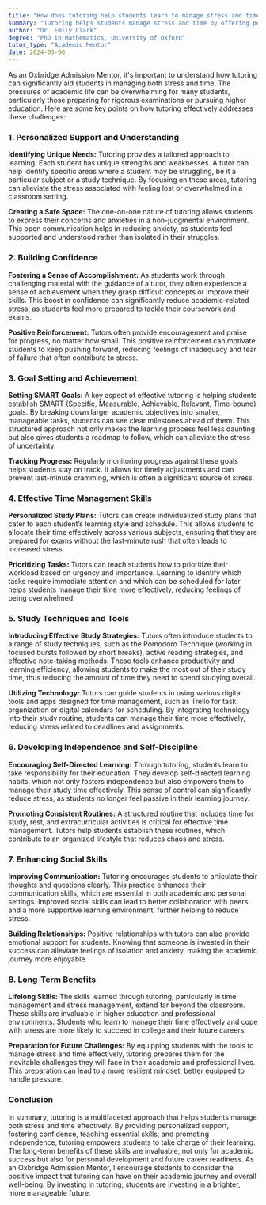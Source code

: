 ```yaml
---
title: "How does tutoring help students learn to manage stress and time?"
summary: "Tutoring helps students manage stress and time by offering personalized support, identifying unique learning needs, and developing effective study strategies."
author: "Dr. Emily Clark"
degree: "PhD in Mathematics, University of Oxford"
tutor_type: "Academic Mentor"
date: 2024-03-06
---
```


As an Oxbridge Admission Mentor, it's important to understand how tutoring can significantly aid students in managing both stress and time. The pressures of academic life can be overwhelming for many students, particularly those preparing for rigorous examinations or pursuing higher education. Here are some key points on how tutoring effectively addresses these challenges:

### 1. Personalized Support and Understanding

**Identifying Unique Needs:**
Tutoring provides a tailored approach to learning. Each student has unique strengths and weaknesses. A tutor can help identify specific areas where a student may be struggling, be it a particular subject or a study technique. By focusing on these areas, tutoring can alleviate the stress associated with feeling lost or overwhelmed in a classroom setting.

**Creating a Safe Space:**
The one-on-one nature of tutoring allows students to express their concerns and anxieties in a non-judgmental environment. This open communication helps in reducing anxiety, as students feel supported and understood rather than isolated in their struggles.

### 2. Building Confidence

**Fostering a Sense of Accomplishment:**
As students work through challenging material with the guidance of a tutor, they often experience a sense of achievement when they grasp difficult concepts or improve their skills. This boost in confidence can significantly reduce academic-related stress, as students feel more prepared to tackle their coursework and exams.

**Positive Reinforcement:**
Tutors often provide encouragement and praise for progress, no matter how small. This positive reinforcement can motivate students to keep pushing forward, reducing feelings of inadequacy and fear of failure that often contribute to stress.

### 3. Goal Setting and Achievement

**Setting SMART Goals:**
A key aspect of effective tutoring is helping students establish SMART (Specific, Measurable, Achievable, Relevant, Time-bound) goals. By breaking down larger academic objectives into smaller, manageable tasks, students can see clear milestones ahead of them. This structured approach not only makes the learning process feel less daunting but also gives students a roadmap to follow, which can alleviate the stress of uncertainty.

**Tracking Progress:**
Regularly monitoring progress against these goals helps students stay on track. It allows for timely adjustments and can prevent last-minute cramming, which is often a significant source of stress.

### 4. Effective Time Management Skills

**Personalized Study Plans:**
Tutors can create individualized study plans that cater to each student’s learning style and schedule. This allows students to allocate their time effectively across various subjects, ensuring that they are prepared for exams without the last-minute rush that often leads to increased stress.

**Prioritizing Tasks:**
Tutors can teach students how to prioritize their workload based on urgency and importance. Learning to identify which tasks require immediate attention and which can be scheduled for later helps students manage their time more effectively, reducing feelings of being overwhelmed.

### 5. Study Techniques and Tools

**Introducing Effective Study Strategies:**
Tutors often introduce students to a range of study techniques, such as the Pomodoro Technique (working in focused bursts followed by short breaks), active reading strategies, and effective note-taking methods. These tools enhance productivity and learning efficiency, allowing students to make the most out of their study time, thus reducing the amount of time they need to spend studying overall.

**Utilizing Technology:**
Tutors can guide students in using various digital tools and apps designed for time management, such as Trello for task organization or digital calendars for scheduling. By integrating technology into their study routine, students can manage their time more effectively, reducing stress related to deadlines and assignments.

### 6. Developing Independence and Self-Discipline

**Encouraging Self-Directed Learning:**
Through tutoring, students learn to take responsibility for their education. They develop self-directed learning habits, which not only fosters independence but also empowers them to manage their study time effectively. This sense of control can significantly reduce stress, as students no longer feel passive in their learning journey.

**Promoting Consistent Routines:**
A structured routine that includes time for study, rest, and extracurricular activities is critical for effective time management. Tutors help students establish these routines, which contribute to an organized lifestyle that reduces chaos and stress.

### 7. Enhancing Social Skills

**Improving Communication:**
Tutoring encourages students to articulate their thoughts and questions clearly. This practice enhances their communication skills, which are essential in both academic and personal settings. Improved social skills can lead to better collaboration with peers and a more supportive learning environment, further helping to reduce stress.

**Building Relationships:**
Positive relationships with tutors can also provide emotional support for students. Knowing that someone is invested in their success can alleviate feelings of isolation and anxiety, making the academic journey more enjoyable.

### 8. Long-Term Benefits

**Lifelong Skills:**
The skills learned through tutoring, particularly in time management and stress management, extend far beyond the classroom. These skills are invaluable in higher education and professional environments. Students who learn to manage their time effectively and cope with stress are more likely to succeed in college and their future careers.

**Preparation for Future Challenges:**
By equipping students with the tools to manage stress and time effectively, tutoring prepares them for the inevitable challenges they will face in their academic and professional lives. This preparation can lead to a more resilient mindset, better equipped to handle pressure.

### Conclusion

In summary, tutoring is a multifaceted approach that helps students manage both stress and time effectively. By providing personalized support, fostering confidence, teaching essential skills, and promoting independence, tutoring empowers students to take charge of their learning. The long-term benefits of these skills are invaluable, not only for academic success but also for personal development and future career readiness. As an Oxbridge Admission Mentor, I encourage students to consider the positive impact that tutoring can have on their academic journey and overall well-being. By investing in tutoring, students are investing in a brighter, more manageable future.
    